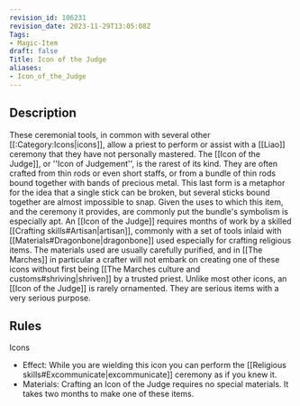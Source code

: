 ```yaml
---
revision_id: 106231
revision_date: 2023-11-29T13:05:08Z
Tags:
- Magic-Item
draft: false
Title: Icon of the Judge
aliases:
- Icon_of_the_Judge
---
```

## Description
These ceremonial tools, in common with several other [[:Category:Icons|icons]], allow a priest to perform or assist with a [[Liao]] ceremony that they have not personally mastered. The [[Icon of the Judge]], or ''Icon of Judgement'', is the rarest of its kind. They are often crafted from thin rods or even short staffs, or from a bundle of thin rods bound together with bands of precious metal. This last form is a metaphor for the idea that a single stick can be broken, but several sticks bound together are almost impossible to snap. Given the uses to which this item, and the ceremony it provides, are commonly put the bundle's symbolism is especially apt.
An [[Icon of the Judge]] requires months of work by a skilled [[Crafting skills#Artisan|artisan]], commonly with a set of tools inlaid with [[Materials#Dragonbone|dragonbone]] used especially for crafting religious items. The materials used are usually carefully purified, and in [[The Marches]] in particular a crafter will not embark on creating one of these icons without first being [[The Marches culture and customs#shriving|shriven]] by a trusted priest. Unlike most other icons, an [[Icon of the Judge]] is rarely ornamented. They are serious items with a very serious purpose.
## Rules
Icons
* Effect: While you are wielding this icon you can perform the [[Religious skills#Excommunicate|excommunicate]] ceremony as if you knew it.
* Materials: Crafting an Icon of the Judge requires no special materials. It takes two months to make one of these items.